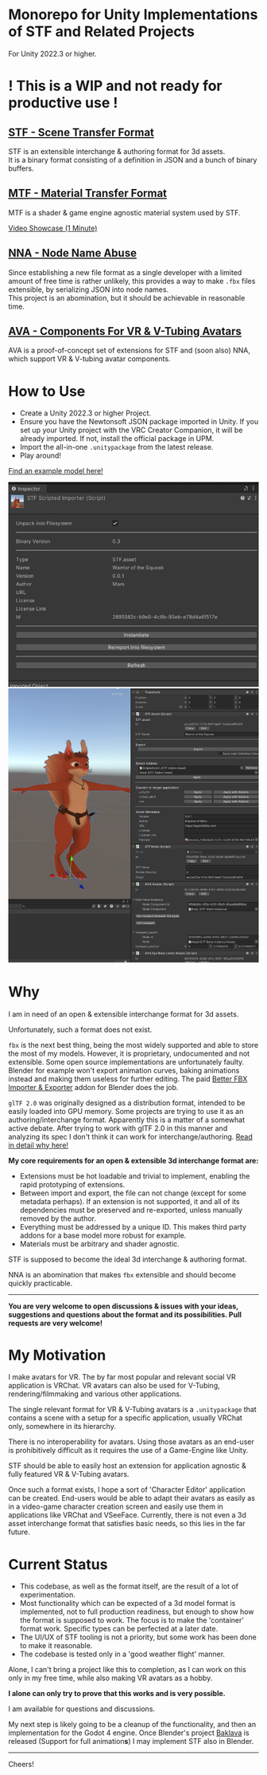 # Monorepo for Unity Implementations of STF and Related Projects

For Unity 2022.3 or higher.

# **! This is a WIP and not ready for productive use !**

## [STF - Scene Transfer Format](./STF/readme.md)
STF is an extensible interchange & authoring format for 3d assets.\
It is a binary format consisting of a definition in JSON and a bunch of binary buffers.

## [MTF - Material Transfer Format](./MTF/readme.md)
MTF is a shader & game engine agnostic material system used by STF.

[Video Showcase (1 Minute)](https://youtu.be/VJUYrmEb-WQ?si=HTr7UoJRZlGc0YfE)

## [NNA - Node Name Abuse](./NNA/readme.md)
Since establishing a new file format as a single developer with a limited amount of free time is rather unlikely, this provides a way to make `.fbx` files extensible, by serializing JSON into node names.\
This project is an abomination, but it should be achievable in reasonable time.

## [AVA - Components For VR & V-Tubing Avatars](./AVA/readme.md)
AVA is a proof-of-concept set of extensions for STF and (soon also) NNA, which support VR & V-tubing avatar components.

# How to Use
* Create a Unity 2022.3 or higher Project.
* Ensure you have the Newtonsoft JSON package imported in Unity. If you set up your Unity project with the VRC Creator Companion, it will be already imported. If not, install the official package in UPM.
* Import the all-in-one `.unitypackage` from the latest release.
* Play around!

[Find an example model here!](https://emperorofmars.itch.io/stf-avatar-showcase)

![Screenshot of an STF file's inspector in Unity.](./STF/Docs/Images/import_settings.png)
![Screenshot of an STF model with its authoring components shown in the Unity inspector.](./STF/Docs/Images/scene.png)

# Why
I am in need of an open & extensible interchange format for 3d assets.

Unfortunately, such a format does not exist.

`fbx` is the next best thing, being the most widely supported and able to store the most of my models.
However, it is proprietary, undocumented and not extensible. Some open source implementations are unfortunately faulty. Blender for example won't export animation curves, baking animations instead and making them useless for further editing. The paid [Better FBX Importer & Exporter](https://blendermarket.com/products/better-fbx-importer--exporter) addon for Blender does the job.

`glTF 2.0` was originally designed as a distribution format, intended to be easily loaded into GPU memory. Some projects are trying to use it as an authoring/interchange format. Apparently this is a matter of a somewhat active debate. After trying to work with glTF 2.0 in this manner and analyzing its spec I don't think it can work for interchange/authoring. [Read in detail why here!](./STF/Docs/gltf_doesnt_work_as_an_interchange_format.md)

**My core requirements for an open & extensible 3d interchange format are:**
* Extensions must be hot loadable and trivial to implement, enabling the rapid prototyping of extensions.
* Between import and export, the file can not change (except for some metadata perhaps). If an extension is not supported, it and all of its dependencies must be preserved and re-exported, unless manually removed by the author.
* Everything must be addressed by a unique ID. This makes third party addons for a base model more robust for example.
* Materials must be arbitrary and shader agnostic.

STF is supposed to become the ideal 3d interchange & authoring format.

NNA is an abomination that makes `fbx` extensible and should become quickly practicable.

---

**You are very welcome to open discussions & issues with your ideas, suggestions and questions about the format and its possibilities. Pull requests are very welcome!**

# My Motivation
I make avatars for VR. The by far most popular and relevant social VR application is VRChat. VR avatars can also be used for V-Tubing, rendering/filmmaking and various other applications.

The single relevant format for VR & V-Tubing avatars is a `.unitypackage` that contains a scene with a setup for a specific application, usually VRChat only, somewhere in its hierarchy.

There is no interoperability for avatars. Using those avatars as an end-user is prohibitively difficult as it requires the use of a Game-Engine like Unity.

STF should be able to easily host an extension for application agnostic & fully featured VR & V-Tubing avatars.

Once such a format exists, I hope a sort of 'Character Editor' application can be created. End-users would be able to adapt their avatars as easily as in a video-game character creation screen and easily use them in applications like VRChat and VSeeFace. Currently, there is not even a 3d asset interchange format that satisfies basic needs, so this lies in the far future.

# Current Status
* This codebase, as well as the format itself, are the result of a lot of experimentation.
* Most functionality which can be expected of a 3d model format is implemented, not to full production readiness, but enough to show how the format is supposed to work. The focus is to make the 'container' format work. Specific types can be perfected at a later date.
* The UI/UX of STF tooling is not a priority, but some work has been done to make it reasonable.
* The codebase is tested only in a 'good weather flight' manner.

Alone, I can't bring a project like this to completion, as I can work on this only in my free time, while also making VR avatars as a hobby.

**I alone can only try to prove that this works and is very possible.**

I am available for questions and discussions.

My next step is likely going to be a cleanup of the functionality, and then an implementation for the Godot 4 engine. Once Blender's project [Baklava](https://developer.blender.org/docs/features/animation/animation_system/baklava/) is released (Support for full animation**s**) I may implement STF also in Blender.

---

Cheers!
